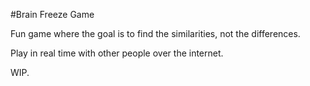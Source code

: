 #Brain Freeze Game

Fun game where the goal is to find the similarities, not the differences.

Play in real time with other people over the internet.

WIP.
